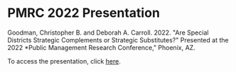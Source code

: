 # PMRC 2022 Presentation

Goodman, Christopher B. and Deborah A. Carroll. 2022. "Are Special Districts Strategic Complements or Strategic Substitutes?" Presented at the 2022 *Public Management Research Conference," Phoenix, AZ.

To access the presentation, click [here](https://www.cgoodman.com/pmrc22-presentation/goodman-carroll-pmrc-2022.html).
